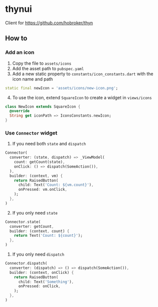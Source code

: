 # thynui

Client for https://github.com/hobroker/thyn

## How to
### Add an icon
1. Copy the file to `assets/icons`
2. Add the asset path to `pubspec.yaml`
3. Add a new static property to `constants/icon_constants.dart` with the icon name and path
```dart
static final newIcon = 'assets/icons/new-icon.png';
```
4. To use the icon, extend `SquareIcon` to create a widget in `views/icons`
```dart
class NewIcon extends SquareIcon {
  @override
  String get iconPath => IconsConstants.newIcon;
}
```

### Use `Connector` widget
1. If you need both `state` and `dispatch`
```dart
Connector(
  converter: (state, dispatch) => _ViewModel(
    count: getCount(state),
    onClick: () => dispatch(SomeAction()),
  ),
  builder: (context, vm) {
    return RaisedButton(
      child: Text('Count: ${vm.count}'),
      onPressed: vm.onClick,
    );
  },
)
```
2. If you only need `state`
```dart
Connector.state(
  converter: getCount,
  builder: (context, count) {
    return Text('Count: ${count}');
  },
)
```
1. If you only need `dispatch`
```dart
Connector.dispatch(
  converter: (dispatch) => () => dispatch(SomeAction()),
  builder: (context, onClick) {
    return RaisedButton(
      child: Text('Something'),
      onPressed: onClick,
    );
  },
)
```
